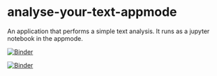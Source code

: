 # analyse-your-text-appmode

An application that performs a simple text analysis. It runs as a jupyter notebook in the appmode.

[![Binder](https://mybinder.org/badge_logo.svg)](https://mybinder.org/v2/gh/karincv/analyse-your-text-appmode/main?filepath=APP-Analyse-your-text.ipynb)

[![Binder](https://mybinder.org/badge_logo.svg)](https://mybinder.org/v2/gh/karincv/analyse-your-text-appmode/main?urlpath=apps%2F=APP-Analyse-your-text.ipynb)



